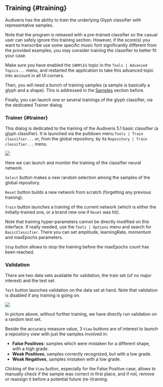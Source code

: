 ## Training {#training}

Audiveris has the ability to train the underlying Glyph classifier with representative samples.

Note that the program is released with a pre-trained classifier so the casual user can safely ignore
this training section.
However, if the score(s) you want to transcribe use some specific music font significantly different
from the provided examples, you may consider training the classifier to better fit your case.

Make sure you have enabled the `SAMPLES` topic in the `Tools | Advanced Topics...` menu,
and restarted the application to take this advanced topic into account in all UI corners.

Then, you will need a bunch of training samples (a sample is basically a glyph and a shape).
This is addressed in the [Samples](samples.md) section before.

Finally, you can launch one or several trainings of the glyph classifier, via the dedicated Trainer
dialog.

### Trainer {#trainer}

This dialog is dedicated to the training of the Audiveris 5.1 basic classifier (a glyph classifier).
It is launched via the pulldown menu `Tools | Train classifier...` or, from the global repository,
by its `Repository | Train classifier...` menu.

![](/assets/classifier_training.png)

Here we can launch and monitor the training of the classifier neural network.

`Select` button makes a new random selection among the samples of the global repository.

`Reset` button builds a new network from scratch (forgetting any previous training).

`Train` button launches a training of the current network
(which is either the initially-trained one, or a brand new one if `Reset` was hit).

Note that training hyper-parameters cannot be directly modified on this interface.
If really needed, use the `Tools | Options` menu and search for `BasicClassifier`.
There you can set amplitude, learningRate, momentum and maxEpochs parameters.

`Stop` button allows to stop the training before the maxEpochs count has been reached.

### Validation

There are two data sets available for validation, the train set (of no major interest)
and the test set.

`Test` button launches validation on the data set at hand.
Note that validation is disabled if any training is going on.

![](/assets/classifier_validation.png)

In picture above, without further training, we have directly run validation on a random test set.

Beside the accuracy measure value, 3 `View` buttons are of interest to launch a repository view
with just the samples involved in:
* __False Positives__: samples which were mistaken for a different shape, with a high grade.
* __Weak Positives__, samples correctly recognized, but with a low grade.
* __Weak Negatives__, samples mistaken with a low grade.

Clicking of the `View` button, especially for the False Positive case, allows to manually check if
the sample was correct in first place, and if not, remove or reassign it before a potential future
(re-)training.
